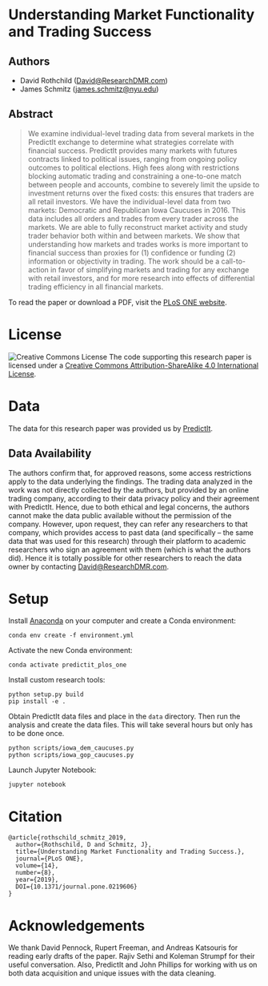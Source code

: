 # Understanding Market Functionality and Trading Success

## Authors

* David Rothchild ([David@ResearchDMR.com](David@ResearchDMR.com))
* James Schmitz ([james.schmitz@nyu.edu](james.schmitz@nyu.edu))

## Abstract

> We examine individual-level trading data from several markets in the PredictIt exchange to determine what strategies correlate with financial success. PredictIt provides many markets with futures contracts linked to political issues, ranging from ongoing policy outcomes to political elections. High fees along with restrictions blocking automatic trading and constraining a one-to-one match between people and accounts, combine to severely limit the upside to investment returns over the fixed costs: this ensures that traders are all retail investors. We have the individual-level data from two markets: Democratic and Republican Iowa Caucuses in 2016. This data includes all orders and trades from every trader across the markets. We are able to fully reconstruct market activity and study trader behavior both within and between markets. We show that understanding how markets and trades works is more important to financial success than proxies for (1) confidence or funding (2) information or objectivity in trading. The work should be a call-to-action in favor of simplifying markets and trading for any exchange with retail investors, and for more research into effects of differential trading efficiency in all financial markets.

To read the paper or download a PDF, visit the [PLoS ONE website](https://journals.plos.org/plosone/article?id=10.1371/journal.pone.0219606).

# License

![Creative Commons License][license] The code supporting this research paper is licensed under a [Creative Commons Attribution-ShareAlike 4.0 International License][license_link].

[license]: https://i.creativecommons.org/l/by-sa/4.0/80x15.png
[license_link]: http://creativecommons.org/licenses/by-sa/4.0/

# Data

The data for this research paper was provided us by [PredictIt](http://predictit.org).

## Data Availability

The authors confirm that, for approved reasons, some access restrictions apply to the data underlying the findings. The trading data analyzed in the work was not directly collected by the authors, but provided by an online trading company, according to their data privacy policy and their agreement with PredictIt. Hence, due to both ethical and legal concerns, the authors cannot make the data public available without the permission of the company. However, upon request, they can refer any researchers to that company, which provides access to past data (and specifically – the same data that was used for this research) through their platform to academic researchers who sign an agreement with them (which is what the authors did). Hence it is totally possible for other researchers to reach the data owner by contacting [David@ResearchDMR.com](David@ResearchDMR.com).

# Setup

Install [Anaconda](https://www.anaconda.com/distribution/#download-section) on your computer and create a Conda environment:

```
conda env create -f environment.yml
```

Activate the new Conda environment:

```
conda activate predictit_plos_one
```

Install custom research tools:

```
python setup.py build
pip install -e .
```

Obtain PredictIt data files and place in the `data` directory. Then run the analysis and create the data files. This will take several hours but only has to be done once.

```
python scripts/iowa_dem_caucuses.py
python scripts/iowa_gop_caucuses.py
```

Launch Jupyter Notebook:

```
jupyter notebook
```

# Citation

```
@article{rothschild_schmitz_2019,
  author={Rothschild, D and Schmitz, J},
  title={Understanding Market Functionality and Trading Success.},
  journal={PLoS ONE},
  volume={14},
  number={8},
  year={2019},
  DOI={10.1371/journal.pone.0219606}
}
```

# Acknowledgements

We thank David Pennock, Rupert Freeman, and Andreas Katsouris for reading early drafts of the paper. Rajiv Sethi and Koleman Strumpf for their useful conversation. Also, PredictIt and John Phillips for working with us on both data acquisition and unique issues with the data cleaning.
